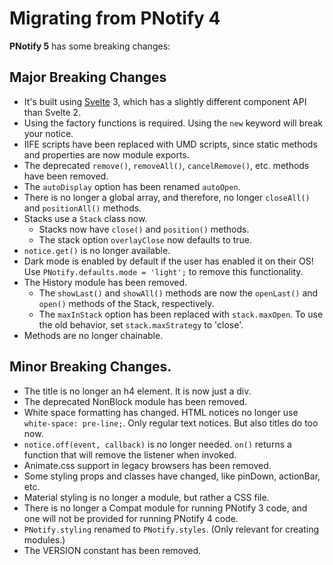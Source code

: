 # Migrating from PNotify 4

**PNotify 5** has some breaking changes:

## Major Breaking Changes

* It's built using [Svelte](https://svelte.dev) 3, which has a slightly different component API than Svelte 2.
* Using the factory functions is required. Using the `new` keyword will break your notice.
* IIFE scripts have been replaced with UMD scripts, since static methods and properties are now module exports.
* The deprecated `remove()`, `removeAll()`, `cancelRemove()`, etc. methods have been removed.
* The `autoDisplay` option has been renamed `autoOpen`.
* There is no longer a global array, and therefore, no longer `closeAll()` and `positionAll()` methods.
* Stacks use a `Stack` class now.
  * Stacks now have `close()` and `position()` methods.
  * The stack option `overlayClose` now defaults to true.
* `notice.get()` is no longer available.
* Dark mode is enabled by default if the user has enabled it on their OS! Use `PNotify.defaults.mode = 'light';` to remove this functionality.
* The History module has been removed.
  * The `showLast()` and `showAll()` methods are now the `openLast()` and `open()` methods of the Stack, respectively.
  * The `maxInStack` option has been replaced with `stack.maxOpen`. To use the old behavior, set `stack.maxStrategy` to 'close'.
* Methods are no longer chainable.

## Minor Breaking Changes.

* The title is no longer an h4 element. It is now just a div.
* The deprecated NonBlock module has been removed.
* White space formatting has changed. HTML notices no longer use `white-space: pre-line;`. Only regular text notices. But also titles do too now.
* `notice.off(event, callback)` is no longer needed. `on()` returns a function that will remove the listener when invoked.
* Animate.css support in legacy browsers has been removed.
* Some styling props and classes have changed, like pinDown, actionBar, etc.
* Material styling is no longer a module, but rather a CSS file.
* There is no longer a Compat module for running PNotify 3 code, and one will not be provided for running PNotify 4 code.
* `PNotify.styling` renamed to `PNotify.styles`. (Only relevant for creating modules.)
* The VERSION constant has been removed.